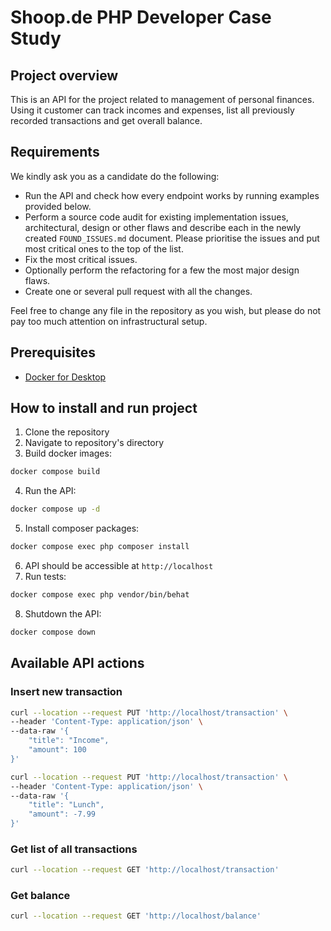  # Shoop.de PHP Developer Case Study
 
## Project overview
This is an API for the project related to management of personal finances.
Using it customer can track incomes and expenses, list all previously recorded transactions and get overall balance.

## Requirements

We kindly ask you as a candidate do the following:

* Run the API and check how every endpoint works by running examples provided below.
* Perform a source code audit for existing implementation issues, architectural, design or other flaws and describe each in the newly created `FOUND_ISSUES.md` document.
  Please prioritise the issues and put most critical ones to the top of the list.
* Fix the most critical issues.
* Optionally perform the refactoring for a few the most major design flaws.
* Create one or several pull request with all the changes.

Feel free to change any file in the repository as you wish, but please do not pay too much attention on infrastructural setup.

## Prerequisites
* [Docker for Desktop](https://www.docker.com/products/docker-desktop)

## How to install and run project

1. Clone the repository
2. Navigate to repository's directory
3. Build docker images:
```bash
docker compose build
```
4. Run the API:
```bash
docker compose up -d
```
5. Install composer packages:
```bash
docker compose exec php composer install
```
6. API should be accessible at `http://localhost`
7. Run tests:
```bash
docker compose exec php vendor/bin/behat
```
8. Shutdown the API:
```bash
docker compose down
```

## Available API actions

### Insert new transaction

```bash
curl --location --request PUT 'http://localhost/transaction' \
--header 'Content-Type: application/json' \
--data-raw '{
    "title": "Income",
    "amount": 100
}'
```
```bash
curl --location --request PUT 'http://localhost/transaction' \
--header 'Content-Type: application/json' \
--data-raw '{
    "title": "Lunch",
    "amount": -7.99
}'
```

### Get list of all transactions

```bash
curl --location --request GET 'http://localhost/transaction'
```

### Get balance

```bash
curl --location --request GET 'http://localhost/balance'
```

